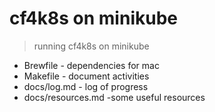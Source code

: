 # cf4k8s on minikube 

> running cf4k8s on minikube

- Brewfile - dependencies for mac
- Makefile - document activities
- docs/log.md - log of progress
- docs/resources.md -some useful resources
